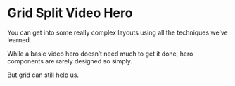 # Grid Split Video Hero  
  
You can get into some really complex layouts using all the techniques we’ve learned.   
  
While a basic video hero doesn’t need much to get it done, hero components are rarely designed so simply.   
  
But grid can still help us.  
  

